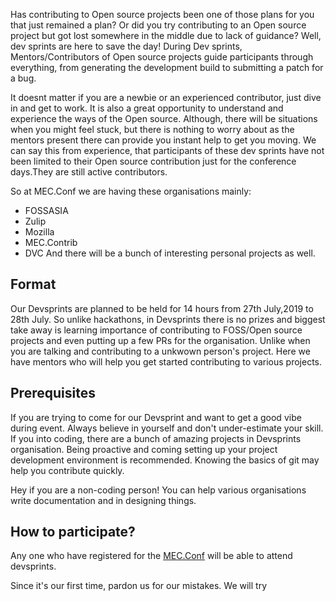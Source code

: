 Has contributing to Open source projects been one of those plans for you that just remained a plan? Or did you try contributing to an Open source project but got lost somewhere in the middle due to
lack of guidance? Well, dev sprints are here to save the day! During Dev sprints, Mentors/Contributors of Open source projects guide participants through everything, from generating the development
build to submitting a patch for a bug.

It doesnt matter if you are a newbie or an experienced contributor, just dive in and get to work. It is also a great opportunity to understand and experience the ways of the Open source. Although, there
will be situations when you might feel stuck, but there is nothing to worry about as the mentors present there can provide you instant help to get you moving. We can say this from experience,
that participants of these dev sprints have not been limited to their Open source contribution just for the conference days.They are still active contributors.

So at MEC.Conf we are having these organisations mainly:

-  FOSSASIA
-  Zulip
-  Mozilla
-  MEC.Contrib
-  DVC
And there will be a bunch of interesting personal projects as well.

## Format

Our Devsprints are planned to be held for 14 hours from 27th July,2019 to 28th July. So unlike hackathons, in Devsprints there is no prizes and biggest take away is learning importance of contributing to
FOSS/Open source projects and even putting up a few PRs for the organisation. Unlike when you are talking and contributing to a unkwown person's project. Here we have mentors who will help you get started
contributing to various projects.

## Prerequisites

If you are trying to come for our Devsprint and want to get a good vibe during event. Always believe in yourself and don't under-estimate your skill. If you into coding, there are a bunch of amazing projects in Devsprints organisation. Being proactive and coming setting up your project development environment is recommended. Knowing the basics of git may help you contribute quickly.

Hey if you are a non-coding person! You can help various organisations write documentation and in designing things.

## How to participate?

Any one who have registered for the [MEC.Conf](https://conf.mec.dev/) will be able to attend devsprints.


Since it's our first time, pardon us for our mistakes. We will try
